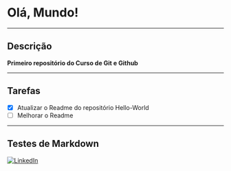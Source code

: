 # Olá, Mundo!

---
## **Descrição**
**Primeiro repositório do Curso de Git e Github**

---
## **Tarefas** 
- [x] Atualizar o Readme do repositório Hello-World
- [ ] Melhorar o Readme

---
## **Testes de Markdown**
[![LinkedIn](https://img.shields.io/badge/LinkedIn-%230077B5.svg?logo=linkedin&logoColor=white)](www.linkedin.com/in/wallace_m_dias)
